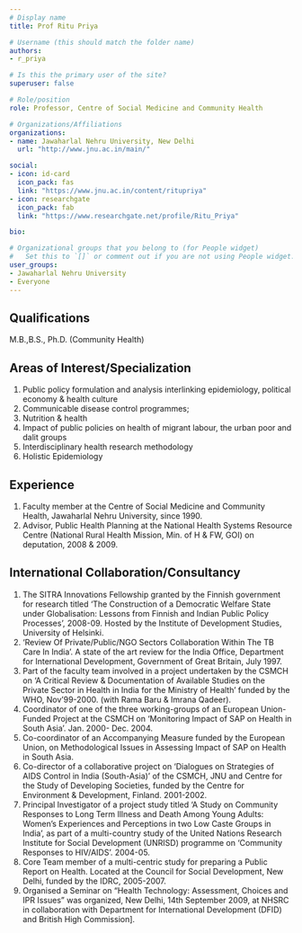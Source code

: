 ```yaml
---
# Display name
title: Prof Ritu Priya

# Username (this should match the folder name)
authors:
- r_priya

# Is this the primary user of the site?
superuser: false

# Role/position
role: Professor, Centre of Social Medicine and Community Health

# Organizations/Affiliations
organizations:
- name: Jawaharlal Nehru University, New Delhi
  url: "http://www.jnu.ac.in/main/"

social:
- icon: id-card
  icon_pack: fas
  link: "https://www.jnu.ac.in/content/ritupriya"
- icon: researchgate
  icon_pack: fab
  link: "https://www.researchgate.net/profile/Ritu_Priya"

bio: 

# Organizational groups that you belong to (for People widget)
#   Set this to `[]` or comment out if you are not using People widget.
user_groups:
- Jawaharlal Nehru University
- Everyone
---
```


## Qualifications

M.B.,B.S., Ph.D. (Community Health)

## Areas of Interest/Specialization

1. Public policy formulation and analysis interlinking epidemiology, political economy & health culture
2. Communicable disease control programmes;
3. Nutrition & health
4. Impact of public policies on health of migrant labour, the urban poor and dalit groups
5. Interdisciplinary health research methodology
6. Holistic Epidemiology

## Experience

1. Faculty member at the Centre of Social Medicine and Community Health, Jawaharlal Nehru University, since 1990.
2. Advisor, Public Health Planning at the National Health Systems Resource Centre (National Rural Health Mission, Min. of H & FW, GOI) on deputation, 2008 & 2009. 

## International Collaboration/Consultancy

1. The SITRA Innovations Fellowship granted by the Finnish government for research titled ‘The Construction of a Democratic Welfare State under Globalisation: Lessons from Finnish and Indian Public Policy Processes’, 2008-09. Hosted by the Institute of Development Studies, University of Helsinki. 
2. ‘Review Of Private/Public/NGO Sectors Collaboration Within The TB Care In India’. A state of the art review for the India Office, Department for International Development, Government of Great Britain, July 1997. 
3. Part of the faculty team involved in a project undertaken by the CSMCH on ‘A Critical Review & Documentation of Available Studies on the Private Sector in Health in India for the Ministry of Health’ funded by the WHO, Nov’99-2000. (with Rama Baru & Imrana Qadeer). 
4. Coordinator of one of the three working-groups of an European Union-Funded Project at the CSMCH on ‘Monitoring Impact of SAP on Health in South Asia’. Jan. 2000- Dec. 2004. 
5. Co-coordinator of an Accompanying Measure funded by the European Union, on Methodological Issues in Assessing Impact of SAP on Health in South Asia. 
6. Co-director of a collaborative project on ‘Dialogues on Strategies of AIDS Control in India (South-Asia)’ of the CSMCH, JNU and Centre for the Study of Developing Societies, funded by the Centre for Environment & Development, Finland. 2001-2002. 
7. Principal Investigator of a project study titled ‘A Study on Community Responses to Long Term Illness and Death Among Young Adults: Women’s Experiences and Perceptions in two Low Caste Groups in India’, as part of a multi-country study of the United Nations Research Institute for Social Development (UNRISD) programme on ‘Community Responses to HIV/AIDS’. 2004-05. 
8. Core Team member of a multi-centric study for preparing a Public Report on Health. Located at the Council for Social Development, New Delhi, funded by the IDRC, 2005-2007.
9. Organised a Seminar on “Health Technology: Assessment, Choices and IPR Issues” was organized, New Delhi, 14th September 2009, at NHSRC in collaboration with Department for International Development (DFID) and British High Commission]. 
